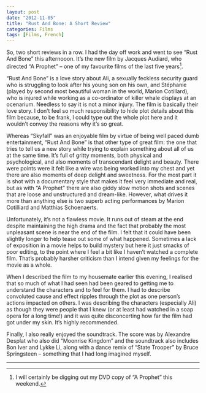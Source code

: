 ```yaml
---
layout: post
date: "2012-11-05"
title: "Rust And Bone: A Short Review"
categories: Films
tags: [Films, French]
---
```


So, two short reviews in a row. I had the day off work and went to see “Rust And Bone” this afternooon. It’s the new film by Jacques Audiard, who directed “A Prophet” – one of my favourite films of the last five years[^1].

“Rust And Bone” is a love story about Ali, a sexually feckless security guard who is struggling to look after his young son on his own, and Stéphanie (played by second most beautiful woman in the world, Marion Cotillard), who is injured while working as a co-ordinator of killer whale displays at an ocenarium. Needless to say it is not a minor injury. The film is basically their love story. I don’t feel so much responsibility to hide plot details about this film because, to be frank, I could type out the whole plot here and it wouldn’t convey the reasons why it’s so great.

Whereas “Skyfall” was an enjoyable film by virtue of being well paced dumb entertainment, “Rust And Bone” is that other type of great film: the one that tries to tell us a new story while trying to explain something about all of us at the same time. It’s full of gritty moments, both physical and psychological, and also moments of transcendant delight and beauty. There were points were it felt like a wire was being worked into my chest and yet there are also moments of deep delight and sweetness. For the most part it is shot with a documentary style that makes it feel very immediate and real, but as with “A Prophet” there are also giddy slow motion shots and scenes that are loose and unstructured and dream-like. However, what drives it more than anything else is two superb acting performances by Marion Cotilliard and Matthias Schoenaerts.

Unfortunately, it’s not a flawless movie. It runs out of steam at the end despite maintaining the high drama and the fact that probably the most unpleasant scene is near the end of the film. I felt that it could have been slightly longer to help tease out some of what happened. Sometimes a lack of exposition in a movie helps to build mystery but here it just smacks of poor editing, to the point where I feel a bit like I haven’t watched a complete film. That’s probably harsher criticism than I intend given my feelings for the movie as a whole.

When I described the film to my housemate earlier this evening, I realised that so much of what I had seen had been geared to getting me to understand the characters and to feel for them. I had to describe convoluted cause and effect ripples through the plot as one person’s actions impacted on others. I was describing the characters (especially Ali) as though they were people that I knew (or at least had watched in a soap opera for a long time!) and it was quite disconcerting how far the film had got under my skin. It’s highly recommended.

Finally, I also really enjoyed the soundtrack. The score was by Alexandre Desplat who also did “Moonrise Kingdom” and the soundtrack also includes Bon Iver and Lykke Li, along with a dance remix of “State Trooper” by Bruce Springsteen – something that I had long imagined myself.

---

[^1]: I will certainly be digging out my DVD copy of “A Prophet” this weekend.